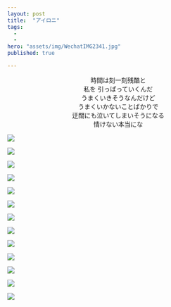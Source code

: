 ```yaml
---
layout: post
title:  "アイロニ"
tags:
  - 
  - 
hero: "assets/img/WechatIMG2341.jpg"
published: true

---
```

<center>時間は刻一刻残酷と</center>
<center>私を 引っぱっていくんだ</center>
<center>うまくいきそうなんだけど</center>
<center>うまくいかないことばかりで</center>
<center>迂闊にも泣いてしまいそうになる</center>
<center>情けない本当にな</center>

![](https://i.loli.net/2019/06/13/5d01dba70170551523.jpg)

![](https://i.loli.net/2019/06/13/5d01dbb95ff0898950.jpg)

![](https://i.loli.net/2019/06/13/5d01dba857e2b88202.jpg)

![](https://i.loli.net/2019/06/13/5d01ddb35cc8435788.jpg)

![](https://i.loli.net/2019/06/13/5d01dba8a4c8730531.jpg)

![](https://i.loli.net/2019/06/13/5d01ddba943ea56447.jpg)

![](https://i.loli.net/2019/06/13/5d01ddbace7d851031.jpg)

![](https://i.loli.net/2019/06/13/5d01ddc53fd4f48237.jpg)

![](https://i.loli.net/2019/06/13/5d01ddca24f8a66781.jpg)

![](https://i.loli.net/2019/06/13/5d01e158ba3a688267.jpg)

![](https://i.loli.net/2019/06/13/5d01ddcbf1e5642824.jpg)

![](https://i.loli.net/2019/06/13/5d01dbbb70acc14376.jpg)

![](https://i.loli.net/2019/06/13/5d01dba88215062409.jpg)

